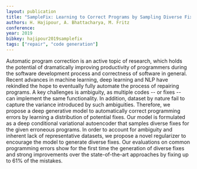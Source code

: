 ```yaml
---
layout: publication
title: "SampleFix: Learning to Correct Programs by Sampling Diverse Fixes"
authors: H. Hajipour, A. Bhattacharya, M. Fritz
conference: 
year: 2019
bibkey: hajipour2019samplefix
tags: ["repair", "code generation"]
---
```

Automatic program correction is an active topic of research, which holds the potential of dramatically improving productivity of programmers during the software development process and correctness of software in general. Recent advances in machine learning, deep learning and NLP have rekindled the hope to eventually fully automate the process of repairing programs. A key challenges is ambiguity, as multiple codes -- or fixes -- can implement the same functionality. In addition, dataset by nature fail to capture the variance introduced by such ambiguities. Therefore, we propose a deep generative model to automatically correct programming errors by learning a distribution of potential fixes. Our model is formulated as a deep conditional variational autoencoder that samples diverse fixes for the given erroneous programs. In order to account for ambiguity and inherent lack of representative datasets, we propose a novel regularizer to encourage the model to generate diverse fixes. Our evaluations on common programming errors show for the first time the generation of diverse fixes and strong improvements over the state-of-the-art approaches by fixing up to 61% of the mistakes. 
